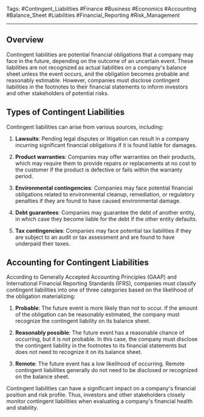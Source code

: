 Tags: #Contingent_Liabilities #Finance #Business #Economics #Accounting #Balance_Sheet #Liabilities #Financial_Reporting #Risk_Management

---

## Overview

Contingent liabilities are potential financial obligations that a company may face in the future, depending on the outcome of an uncertain event. These liabilities are not recognized as actual liabilities on a company's balance sheet unless the event occurs, and the obligation becomes probable and reasonably estimable. However, companies must disclose contingent liabilities in the footnotes to their financial statements to inform investors and other stakeholders of potential risks.

## Types of Contingent Liabilities

Contingent liabilities can arise from various sources, including:

1.  **Lawsuits**: Pending legal disputes or litigation can result in a company incurring significant financial obligations if it is found liable for damages.
    
2.  **Product warranties**: Companies may offer warranties on their products, which may require them to provide repairs or replacements at no cost to the customer if the product is defective or fails within the warranty period.
    
3.  **Environmental contingencies**: Companies may face potential financial obligations related to environmental cleanup, remediation, or regulatory penalties if they are found to have caused environmental damage.
    
4.  **Debt guarantees**: Companies may guarantee the debt of another entity, in which case they become liable for the debt if the other entity defaults.
    
5.  **Tax contingencies**: Companies may face potential tax liabilities if they are subject to an audit or tax assessment and are found to have underpaid their taxes.
    

## Accounting for Contingent Liabilities

According to Generally Accepted Accounting Principles (GAAP) and International Financial Reporting Standards (IFRS), companies must classify contingent liabilities into one of three categories based on the likelihood of the obligation materializing:

1.  **Probable**: The future event is more likely than not to occur. If the amount of the obligation can be reasonably estimated, the company must recognize the contingent liability on its balance sheet.
    
2.  **Reasonably possible**: The future event has a reasonable chance of occurring, but it is not probable. In this case, the company must disclose the contingent liability in the footnotes to its financial statements but does not need to recognize it on its balance sheet.
    
3.  **Remote**: The future event has a low likelihood of occurring. Remote contingent liabilities generally do not need to be disclosed or recognized on the balance sheet.
    

Contingent liabilities can have a significant impact on a company's financial position and risk profile. Thus, investors and other stakeholders closely monitor contingent liabilities when evaluating a company's financial health and stability.